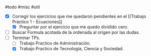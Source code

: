 #todo #misc #util 

* [x] Corregir los ejercicios que me quedaron pendientes en el [[Trabajo Práctico 1 - Ecuaciones]]
	* [x] Preguntar por el ejercicio que me quedo dividido cero.
* [ ] Buscar Formula acotada de la ordenada al origen por las dudas.
* [ ] Terminar TPs.
	* [ ] Trabajo Practico de Administración.
	* [x] Trabajo Practico de Tecnología, Ciencia y Sociedad.
